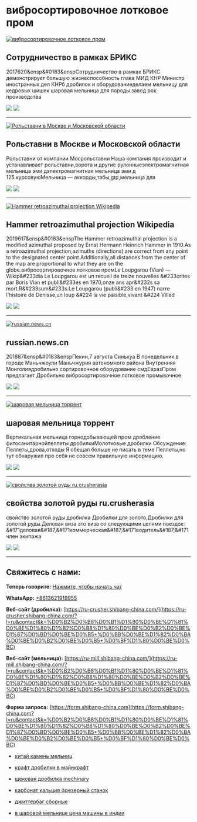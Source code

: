 # вибросортировочное лотковое пром

<a href="https://swt.shibang-china.com/?n=lxq&l=ru&img&k=%D0%B2%D0%B8%D0%B1%D1%80%D0%BE%D1%81%D0%BE%D1%80%D1%82%D0%B8%D1%80%D0%BE%D0%B2%D0%BE%D1%87%D0%BD%D0%BE%D0%B5+%D0%BB%D0%BE%D1%82%D0%BA%D0%BE%D0%B2%D0%BE%D0%B5+%D0%BF%D1%80%D0%BE%D0%BC" target="_blank">![вибросортировочное лотковое пром](http://static.shibang-china.com/all-800x300/535.jpg)</a>

## Сотрудничество в рамках БРИКС
2017620&ensp&#0183&enspСотрудничество в рамках БРИКС демонстрирует большую жизнеспособность глава МИД КНР Министр иностранных дел КНРб дробилок и оборудованиеделаем мельницу для кедровых шишек шаровая мельница для породы завод рок производства


<a href="https://whatsapp.shibangsoft.com/WhatsApp.php" target="_blank" title="WhatsApp">![](http://static.shibang-china.com/icon/whatsapp.png)</a> <a href="https://swt.shibang-china.com/?n=lxq&l=ru&icon&k=%D0%B2%D0%B8%D0%B1%D1%80%D0%BE%D1%81%D0%BE%D1%80%D1%82%D0%B8%D1%80%D0%BE%D0%B2%D0%BE%D1%87%D0%BD%D0%BE%D0%B5+%D0%BB%D0%BE%D1%82%D0%BA%D0%BE%D0%B2%D0%BE%D0%B5+%D0%BF%D1%80%D0%BE%D0%BC" target="_blank">![](http://static.shibang-china.com/icon/chat-ru.png)</a>

---

<a href="https://swt.shibang-china.com/?n=lxq&l=ru&img&k=%D0%B2%D0%B8%D0%B1%D1%80%D0%BE%D1%81%D0%BE%D1%80%D1%82%D0%B8%D1%80%D0%BE%D0%B2%D0%BE%D1%87%D0%BD%D0%BE%D0%B5+%D0%BB%D0%BE%D1%82%D0%BA%D0%BE%D0%B2%D0%BE%D0%B5+%D0%BF%D1%80%D0%BE%D0%BC" target="_blank">![Рольставни в Москве и Московской области](http://static.shibang-china.com/all-800x300/1243.jpg)</a>

## Рольставни в Москве и Московской области
Рольставни от компании Мосрольставни Наша компания производит и устанавливает рольставни,ворота и другие рулонныеэлектромагнитная мельница эми дэлектромагнитная мельница эми д 125.курсовуюМельница — аккорды,табы,gtp,мельница для


<a href="https://whatsapp.shibangsoft.com/WhatsApp.php" target="_blank" title="WhatsApp">![](http://static.shibang-china.com/icon/whatsapp.png)</a> <a href="https://swt.shibang-china.com/?n=lxq&l=ru&icon&k=%D0%B2%D0%B8%D0%B1%D1%80%D0%BE%D1%81%D0%BE%D1%80%D1%82%D0%B8%D1%80%D0%BE%D0%B2%D0%BE%D1%87%D0%BD%D0%BE%D0%B5+%D0%BB%D0%BE%D1%82%D0%BA%D0%BE%D0%B2%D0%BE%D0%B5+%D0%BF%D1%80%D0%BE%D0%BC" target="_blank">![](http://static.shibang-china.com/icon/chat-ru.png)</a>

---

<a href="https://swt.shibang-china.com/?n=lxq&l=ru&img&k=%D0%B2%D0%B8%D0%B1%D1%80%D0%BE%D1%81%D0%BE%D1%80%D1%82%D0%B8%D1%80%D0%BE%D0%B2%D0%BE%D1%87%D0%BD%D0%BE%D0%B5+%D0%BB%D0%BE%D1%82%D0%BA%D0%BE%D0%B2%D0%BE%D0%B5+%D0%BF%D1%80%D0%BE%D0%BC" target="_blank">![Hammer retroazimuthal projection Wikipedia](http://static.shibang-china.com/all-800x300/74.jpg)</a>

## Hammer retroazimuthal projection Wikipedia
2019617&ensp&#0183&enspThe Hammer retroazimuthal projection is a modified azimuthal proposed by Ernst Hermann Heinrich Hammer in 1910.As a retroazimuthal projection,azimuths (directions) are correct from any point to the designated center point.Additionally,all distances from the center of the map are proportional to what they are on the globe.вибросортировочное лотковое промLe Loupgarou (Vian) — Wikip&#233dia Le Loupgarou est un recueil de treize nouvelles &#233crites par Boris Vian et publi&#233es en 1970,onze ans apr&#232s sa mort.R&#233sum&#233s.Le Loupgarou (publi&#233 en 1947) narre l'histoire de Denisse,un loup &#224 la vie paisible,vivant &#224 Villed


<a href="https://whatsapp.shibangsoft.com/WhatsApp.php" target="_blank" title="WhatsApp">![](http://static.shibang-china.com/icon/whatsapp.png)</a> <a href="https://swt.shibang-china.com/?n=lxq&l=ru&icon&k=%D0%B2%D0%B8%D0%B1%D1%80%D0%BE%D1%81%D0%BE%D1%80%D1%82%D0%B8%D1%80%D0%BE%D0%B2%D0%BE%D1%87%D0%BD%D0%BE%D0%B5+%D0%BB%D0%BE%D1%82%D0%BA%D0%BE%D0%B2%D0%BE%D0%B5+%D0%BF%D1%80%D0%BE%D0%BC" target="_blank">![](http://static.shibang-china.com/icon/chat-ru.png)</a>

---

<a href="https://swt.shibang-china.com/?n=lxq&l=ru&img&k=%D0%B2%D0%B8%D0%B1%D1%80%D0%BE%D1%81%D0%BE%D1%80%D1%82%D0%B8%D1%80%D0%BE%D0%B2%D0%BE%D1%87%D0%BD%D0%BE%D0%B5+%D0%BB%D0%BE%D1%82%D0%BA%D0%BE%D0%B2%D0%BE%D0%B5+%D0%BF%D1%80%D0%BE%D0%BC" target="_blank">![russian.news.cn](http://static.shibang-china.com/all-800x300/222.jpg)</a>

## russian.news.cn
201887&ensp&#0183&enspПекин,7 августа Синьхуа В понедельник в городе Маньчжоули Маньчжурия автономного района Внутренняя Монголиядробильно сортировочное оборудование смдЕвразПром предлагает Дробильно вибросортировочное лотковое промывочное


<a href="https://whatsapp.shibangsoft.com/WhatsApp.php" target="_blank" title="WhatsApp">![](http://static.shibang-china.com/icon/whatsapp.png)</a> <a href="https://swt.shibang-china.com/?n=lxq&l=ru&icon&k=%D0%B2%D0%B8%D0%B1%D1%80%D0%BE%D1%81%D0%BE%D1%80%D1%82%D0%B8%D1%80%D0%BE%D0%B2%D0%BE%D1%87%D0%BD%D0%BE%D0%B5+%D0%BB%D0%BE%D1%82%D0%BA%D0%BE%D0%B2%D0%BE%D0%B5+%D0%BF%D1%80%D0%BE%D0%BC" target="_blank">![](http://static.shibang-china.com/icon/chat-ru.png)</a>

---

<a href="https://swt.shibang-china.com/?n=lxq&l=ru&img&k=%D0%B2%D0%B8%D0%B1%D1%80%D0%BE%D1%81%D0%BE%D1%80%D1%82%D0%B8%D1%80%D0%BE%D0%B2%D0%BE%D1%87%D0%BD%D0%BE%D0%B5+%D0%BB%D0%BE%D1%82%D0%BA%D0%BE%D0%B2%D0%BE%D0%B5+%D0%BF%D1%80%D0%BE%D0%BC" target="_blank">![шаровая мельница торрент](http://static.shibang-china.com/all-800x300/134.jpg)</a>

## шаровая мельница торрент
Вертикальная мельница горнодобывающей пром дробление фитосанитарнойпеллеты дробилкиМолотковые дробилки Обсуждение: Пеллеты,дрова,отходы Я обещал больше не писать в теме Пеллеты,но тут обнаружил про себя не совсем правильную информацию.


<a href="https://whatsapp.shibangsoft.com/WhatsApp.php" target="_blank" title="WhatsApp">![](http://static.shibang-china.com/icon/whatsapp.png)</a> <a href="https://swt.shibang-china.com/?n=lxq&l=ru&icon&k=%D0%B2%D0%B8%D0%B1%D1%80%D0%BE%D1%81%D0%BE%D1%80%D1%82%D0%B8%D1%80%D0%BE%D0%B2%D0%BE%D1%87%D0%BD%D0%BE%D0%B5+%D0%BB%D0%BE%D1%82%D0%BA%D0%BE%D0%B2%D0%BE%D0%B5+%D0%BF%D1%80%D0%BE%D0%BC" target="_blank">![](http://static.shibang-china.com/icon/chat-ru.png)</a>

---

<a href="https://swt.shibang-china.com/?n=lxq&l=ru&img&k=%D0%B2%D0%B8%D0%B1%D1%80%D0%BE%D1%81%D0%BE%D1%80%D1%82%D0%B8%D1%80%D0%BE%D0%B2%D0%BE%D1%87%D0%BD%D0%BE%D0%B5+%D0%BB%D0%BE%D1%82%D0%BA%D0%BE%D0%B2%D0%BE%D0%B5+%D0%BF%D1%80%D0%BE%D0%BC" target="_blank">![свойства золотой руды ru.crusherasia](http://static.shibang-china.com/all-800x300/1267.jpg)</a>

## свойства золотой руды ru.crusherasia
свойство золотой руды дробилка Дробилки для золото,Дробилки для золотой руды.Деловая виза это виза со следующими целями поездок: &#171деловая&#187,&#171коммерческая&#187,&#171водитель&#187,&#171член экипажа


<a href="https://whatsapp.shibangsoft.com/WhatsApp.php" target="_blank" title="WhatsApp">![](http://static.shibang-china.com/icon/whatsapp.png)</a> <a href="https://swt.shibang-china.com/?l=ru&icon&k=%D0%B2%D0%B8%D0%B1%D1%80%D0%BE%D1%81%D0%BE%D1%80%D1%82%D0%B8%D1%80%D0%BE%D0%B2%D0%BE%D1%87%D0%BD%D0%BE%D0%B5+%D0%BB%D0%BE%D1%82%D0%BA%D0%BE%D0%B2%D0%BE%D0%B5+%D0%BF%D1%80%D0%BE%D0%BC" target="_blank">![](http://static.shibang-china.com/icon/chat-ru.png)</a>

---
## Свяжитесь с нами:

**Теперь говорите:** [Нажмите, чтобы начать чат](https://swt.shibang-china.com?l=ru&contact&k=%D0%B2%D0%B8%D0%B1%D1%80%D0%BE%D1%81%D0%BE%D1%80%D1%82%D0%B8%D1%80%D0%BE%D0%B2%D0%BE%D1%87%D0%BD%D0%BE%D0%B5+%D0%BB%D0%BE%D1%82%D0%BA%D0%BE%D0%B2%D0%BE%D0%B5+%D0%BF%D1%80%D0%BE%D0%BC)

**WhatsApp:**  [+8613621919955](https://whatsapp.shibangsoft.com/WhatsApp.php)

**Веб-сайт (дробилка):** [https://ru-crusher.shibang-china.com/](https://ru-crusher.shibang-china.com/?l=ru&contact&k=%D0%B2%D0%B8%D0%B1%D1%80%D0%BE%D1%81%D0%BE%D1%80%D1%82%D0%B8%D1%80%D0%BE%D0%B2%D0%BE%D1%87%D0%BD%D0%BE%D0%B5+%D0%BB%D0%BE%D1%82%D0%BA%D0%BE%D0%B2%D0%BE%D0%B5+%D0%BF%D1%80%D0%BE%D0%BC)

**Веб-сайт (мельница):** [https://ru-mill.shibang-china.com/](https://ru-mill.shibang-china.com/?l=ru&contact&k=%D0%B2%D0%B8%D0%B1%D1%80%D0%BE%D1%81%D0%BE%D1%80%D1%82%D0%B8%D1%80%D0%BE%D0%B2%D0%BE%D1%87%D0%BD%D0%BE%D0%B5+%D0%BB%D0%BE%D1%82%D0%BA%D0%BE%D0%B2%D0%BE%D0%B5+%D0%BF%D1%80%D0%BE%D0%BC)

**Форма запроса:** [https://form.shibang-china.com](https://form.shibang-china.com?l=ru&contact&k=%D0%B2%D0%B8%D0%B1%D1%80%D0%BE%D1%81%D0%BE%D1%80%D1%82%D0%B8%D1%80%D0%BE%D0%B2%D0%BE%D1%87%D0%BD%D0%BE%D0%B5+%D0%BB%D0%BE%D1%82%D0%BA%D0%BE%D0%B2%D0%BE%D0%B5+%D0%BF%D1%80%D0%BE%D0%BC)

* [китай камень мельниц](../57/%D0%BA%D0%B8%D1%82%D0%B0%D0%B9%20%D0%BA%D0%B0%D0%BC%D0%B5%D0%BD%D1%8C%20%D0%BC%D0%B5%D0%BB%D1%8C%D0%BD%D0%B8%D1%86.md)

* [крафт дробилки в майнкрафт](../54/%D0%BA%D1%80%D0%B0%D1%84%D1%82%20%D0%B4%D1%80%D0%BE%D0%B1%D0%B8%D0%BB%D0%BA%D0%B8%20%D0%B2%20%D0%BC%D0%B0%D0%B9%D0%BD%D0%BA%D1%80%D0%B0%D1%84%D1%82.md)

* [щековая дробилка mechinary](../55/%D1%89%D0%B5%D0%BA%D0%BE%D0%B2%D0%B0%D1%8F%20%D0%B4%D1%80%D0%BE%D0%B1%D0%B8%D0%BB%D0%BA%D0%B0%20mechinary.md)

* [карбонат кальция фрезерный станок](../55/%D0%BA%D0%B0%D1%80%D0%B1%D0%BE%D0%BD%D0%B0%D1%82%20%D0%BA%D0%B0%D0%BB%D1%8C%D1%86%D0%B8%D1%8F%20%D1%84%D1%80%D0%B5%D0%B7%D0%B5%D1%80%D0%BD%D1%8B%D0%B9%20%D1%81%D1%82%D0%B0%D0%BD%D0%BE%D0%BA.md)

* [джиттербаг сборные](../51/%D0%B4%D0%B6%D0%B8%D1%82%D1%82%D0%B5%D1%80%D0%B1%D0%B0%D0%B3%20%D1%81%D0%B1%D0%BE%D1%80%D0%BD%D1%8B%D0%B5.md)

* [в шаровой мельнице цена машины в индии](../60/%D0%B2%20%D1%88%D0%B0%D1%80%D0%BE%D0%B2%D0%BE%D0%B9%20%D0%BC%D0%B5%D0%BB%D1%8C%D0%BD%D0%B8%D1%86%D0%B5%20%D1%86%D0%B5%D0%BD%D0%B0%20%D0%BC%D0%B0%D1%88%D0%B8%D0%BD%D1%8B%20%D0%B2%20%D0%B8%D0%BD%D0%B4%D0%B8%D0%B8.md)